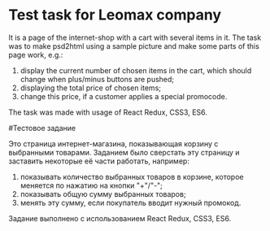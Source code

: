 # Test task for Leomax company

It is a page of the internet-shop with a cart with several items in it. The task was to make psd2html using a sample picture and make some parts of this page work, e.g.:
1. display the current number of chosen items in the cart, which should change when plus/minus buttons are pushed;
2. displaying the total price of chosen items;
3. change this price, if a customer applies a special promocode.

The task was made with usage of React Redux, CSS3, ES6.

#Тестовое задание 

Это страница интернет-магазина, показывающая корзину с выбранными товарами. Заданием было сверстать эту страницу и заставить некоторые её части работать, например:
1. показывать количество выбранных товаров в корзине, которое меняется по нажатию на кнопки "+"/"-";
2. показывать общую сумму выбранных товаров;
3. менять эту сумму, если покупатель вводит нужный промокод.

Задание выполнено с использованием React Redux, CSS3, ES6.
